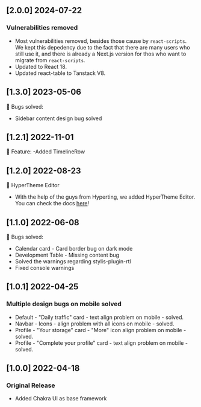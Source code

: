 ## [2.0.0] 2024-07-22

### Vulnerabilities removed

- Most vulnerabilities removed, besides those cause by `react-scripts`. We kept this depedency due to the fact that there are
many users who still use it, and there is already a Next.js version for thos who want to migrate from `react-scripts`.
- Updated to React 18.
- Updated react-table to Tanstack V8.

## [1.3.0] 2023-05-06

🐛 Bugs solved:

- Sidebar content design bug solved


## [1.2.1] 2022-11-01

🚀 Feature:
-Added TimelineRow

## [1.2.0] 2022-08-23

🚀 HyperTheme Editor

- With the help of the guys from Hyperting, we added HyperTheme Editor. You can check the docs [here](https://www.hyperthe.me/documentation/getting-started/community)!
## [1.1.0] 2022-06-08

🐛 Bugs solved:

- Calendar card - Card border bug on dark mode
- Development Table - Missing content bug
- Solved the warnings regarding stylis-plugin-rtl
- Fixed console warnings

## [1.0.1] 2022-04-25

### Multiple design bugs on mobile solved

- Default - "Daily traffic" card - text align problem on mobile - solved.
- Navbar - Icons - align problem with all icons on mobile - solved.
- Profile - "Your storage" card - "More" icon align problem on mobile - solved.
- Profile - "Complete your profile" card - text align problem on mobile - solved.

## [1.0.0] 2022-04-18

### Original Release

- Added Chakra UI as base framework

